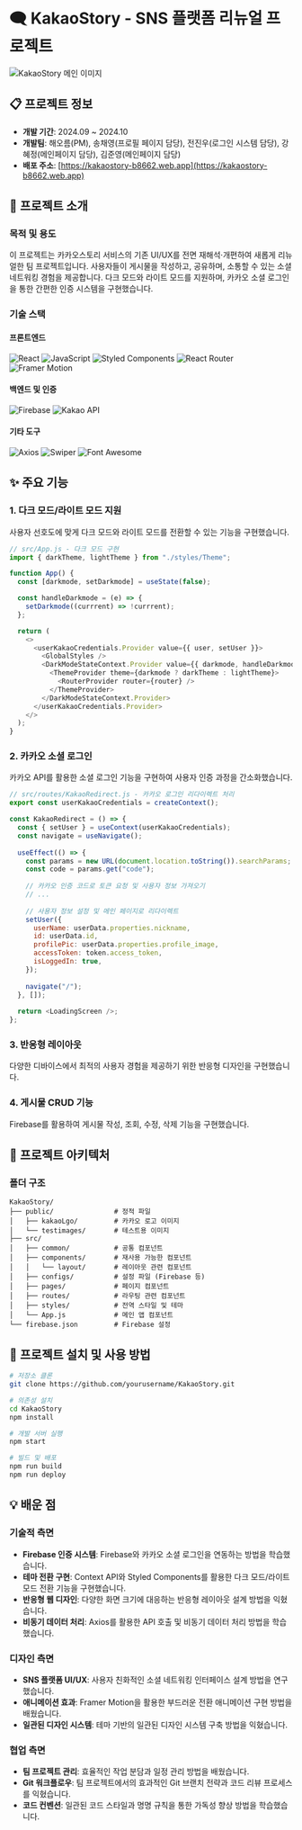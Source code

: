 # 🗨️ KakaoStory - SNS 플랫폼 리뉴얼 프로젝트

![KakaoStory 메인 이미지](https://kakaostory-b8662.web.app/kakaoLogo.png)

## 📋 프로젝트 정보

- **개발 기간**: 2024.09 ~ 2024.10
- **개발팀**: 해오름(PM), 송채영(프로필 페이지 담당), 전진우(로그인 시스템 담당), 강혜정(메인페이지 담당), 김준영(메인페이지 담당)
- **배포 주소**: [https://kakaostory-b8662.web.app](https://kakaostory-b8662.web.app)

## 🎯 프로젝트 소개

### 목적 및 용도

이 프로젝트는 카카오스토리 서비스의 기존 UI/UX를 전면 재해석·개편하여 새롭게 리뉴얼한 팀 프로젝트입니다. 사용자들이 게시물을 작성하고, 공유하며, 소통할 수 있는 소셜 네트워킹 경험을 제공합니다. 다크 모드와 라이트 모드를 지원하며, 카카오 소셜 로그인을 통한 간편한 인증 시스템을 구현했습니다.

### 기술 스택

#### 프론트엔드
![React](https://img.shields.io/badge/React-61DAFB?style=for-the-badge&logo=react&logoColor=black)
![JavaScript](https://img.shields.io/badge/JavaScript-F7DF1E?style=for-the-badge&logo=javascript&logoColor=black)
![Styled Components](https://img.shields.io/badge/Styled_Components-DB7093?style=for-the-badge&logo=styled-components&logoColor=white)
![React Router](https://img.shields.io/badge/React_Router-CA4245?style=for-the-badge&logo=react-router&logoColor=white)
![Framer Motion](https://img.shields.io/badge/Framer_Motion-0055FF?style=for-the-badge&logo=framer&logoColor=white)

#### 백엔드 및 인증
![Firebase](https://img.shields.io/badge/Firebase-FFCA28?style=for-the-badge&logo=firebase&logoColor=black)
![Kakao API](https://img.shields.io/badge/Kakao_API-FFCD00?style=for-the-badge&logo=kakao&logoColor=black)

#### 기타 도구
![Axios](https://img.shields.io/badge/Axios-5A29E4?style=for-the-badge&logo=axios&logoColor=white)
![Swiper](https://img.shields.io/badge/Swiper-6332F6?style=for-the-badge&logo=swiper&logoColor=white)
![Font Awesome](https://img.shields.io/badge/Font_Awesome-528DD7?style=for-the-badge&logo=fontawesome&logoColor=white)

## ✨ 주요 기능

### 1. 다크 모드/라이트 모드 지원

사용자 선호도에 맞게 다크 모드와 라이트 모드를 전환할 수 있는 기능을 구현했습니다.

```javascript
// src/App.js - 다크 모드 구현
import { darkTheme, lightTheme } from "./styles/Theme";

function App() {
  const [darkmode, setDarkmode] = useState(false);

  const handleDarkmode = (e) => {
    setDarkmode((currrent) => !currrent);
  };

  return (
    <>
      <userKakaoCredentials.Provider value={{ user, setUser }}>
        <GlobalStyles />
        <DarkModeStateContext.Provider value={{ darkmode, handleDarkmode }}>
          <ThemeProvider theme={darkmode ? darkTheme : lightTheme}>
            <RouterProvider router={router} />
          </ThemeProvider>
        </DarkModeStateContext.Provider>
      </userKakaoCredentials.Provider>
    </>
  );
}
```

### 2. 카카오 소셜 로그인

카카오 API를 활용한 소셜 로그인 기능을 구현하여 사용자 인증 과정을 간소화했습니다.

```javascript
// src/routes/KakaoRedirect.js - 카카오 로그인 리다이렉트 처리
export const userKakaoCredentials = createContext();

const KakaoRedirect = () => {
  const { setUser } = useContext(userKakaoCredentials);
  const navigate = useNavigate();
  
  useEffect(() => {
    const params = new URL(document.location.toString()).searchParams;
    const code = params.get("code");
    
    // 카카오 인증 코드로 토큰 요청 및 사용자 정보 가져오기
    // ...
    
    // 사용자 정보 설정 및 메인 페이지로 리다이렉트
    setUser({
      userName: userData.properties.nickname,
      id: userData.id,
      profilePic: userData.properties.profile_image,
      accessToken: token.access_token,
      isLoggedIn: true,
    });
    
    navigate("/");
  }, []);
  
  return <LoadingScreen />;
};
```

### 3. 반응형 레이아웃

다양한 디바이스에서 최적의 사용자 경험을 제공하기 위한 반응형 디자인을 구현했습니다.

### 4. 게시물 CRUD 기능

Firebase를 활용하여 게시물 작성, 조회, 수정, 삭제 기능을 구현했습니다.

## 📂 프로젝트 아키텍처

### 폴더 구조

```
KakaoStory/
├── public/               # 정적 파일
│   ├── kakaoLgo/         # 카카오 로고 이미지
│   └── testimages/       # 테스트용 이미지
├── src/
│   ├── common/           # 공통 컴포넌트
│   ├── components/       # 재사용 가능한 컴포넌트
│   │   └── layout/       # 레이아웃 관련 컴포넌트
│   ├── configs/          # 설정 파일 (Firebase 등)
│   ├── pages/            # 페이지 컴포넌트
│   ├── routes/           # 라우팅 관련 컴포넌트
│   ├── styles/           # 전역 스타일 및 테마
│   └── App.js            # 메인 앱 컴포넌트
└── firebase.json         # Firebase 설정
```

## 🚀 프로젝트 설치 및 사용 방법

```bash
# 저장소 클론
git clone https://github.com/yourusername/KakaoStory.git

# 의존성 설치
cd KakaoStory
npm install

# 개발 서버 실행
npm start

# 빌드 및 배포
npm run build
npm run deploy
```

## 💡 배운 점

### 기술적 측면

- **Firebase 인증 시스템**: Firebase와 카카오 소셜 로그인을 연동하는 방법을 학습했습니다.
- **테마 전환 구현**: Context API와 Styled Components를 활용한 다크 모드/라이트 모드 전환 기능을 구현했습니다.
- **반응형 웹 디자인**: 다양한 화면 크기에 대응하는 반응형 레이아웃 설계 방법을 익혔습니다.
- **비동기 데이터 처리**: Axios를 활용한 API 호출 및 비동기 데이터 처리 방법을 학습했습니다.

### 디자인 측면

- **SNS 플랫폼 UI/UX**: 사용자 친화적인 소셜 네트워킹 인터페이스 설계 방법을 연구했습니다.
- **애니메이션 효과**: Framer Motion을 활용한 부드러운 전환 애니메이션 구현 방법을 배웠습니다.
- **일관된 디자인 시스템**: 테마 기반의 일관된 디자인 시스템 구축 방법을 익혔습니다.

### 협업 측면

- **팀 프로젝트 관리**: 효율적인 작업 분담과 일정 관리 방법을 배웠습니다.
- **Git 워크플로우**: 팀 프로젝트에서의 효과적인 Git 브랜치 전략과 코드 리뷰 프로세스를 익혔습니다.
- **코드 컨벤션**: 일관된 코드 스타일과 명명 규칙을 통한 가독성 향상 방법을 학습했습니다.
